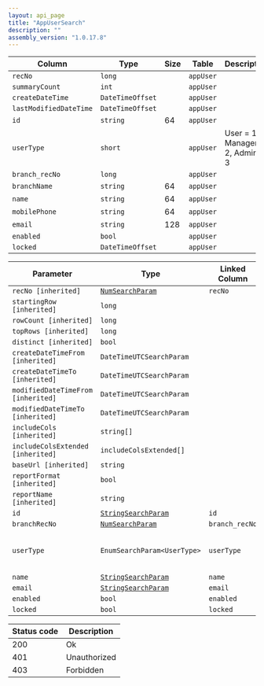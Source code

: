 ```yaml
---
layout: api_page
title: "AppUserSearch"
description: ""
assembly_version: "1.0.17.8"
---
```




| Column | Type | Size | Table | Description |
| ------ | ---- | ---- | ----- | ----------- |
| `recNo` | `long` |  | `appUser` | 
| `summaryCount` | `int` |  | `appUser` | 
| `createDateTime` | `DateTimeOffset` |  | `appUser` | 
| `lastModifiedDateTime` | `DateTimeOffset` |  | `appUser` | 
| `id` | `string` | 64 | `appUser` | 
| `userType` | `short` |  | `appUser` | User = 1, Manager = 2, Admin = 3
| `branch_recNo` | `long` |  | `appUser` | 
| `branchName` | `string` | 64 | `appUser` | 
| `name` | `string` | 64 | `appUser` | 
| `mobilePhone` | `string` | 64 | `appUser` | 
| `email` | `string` | 128 | `appUser` | 
| `enabled` | `bool` |  | `appUser` | 
| `locked` | `DateTimeOffset` |  | `appUser` | 

| Parameter | Type | Linked Column | Description |
| --------- | ---- | ------------- | ----------- |
| `recNo [inherited]` | [`NumSearchParam`](NumSearchParam) | `recNo` | 
| `startingRow [inherited]` | `long` |  | 
| `rowCount [inherited]` | `long` |  | 
| `topRows [inherited]` | `long` |  | 
| `distinct [inherited]` | `bool` |  | 
| `createDateTimeFrom [inherited]` | `DateTimeUTCSearchParam` |  | 
| `createDateTimeTo [inherited]` | `DateTimeUTCSearchParam` |  | 
| `modifiedDateTimeFrom [inherited]` | `DateTimeUTCSearchParam` |  | 
| `modifiedDateTimeTo [inherited]` | `DateTimeUTCSearchParam` |  | 
| `includeCols [inherited]` | `string[]` |  | 
| `includeColsExtended [inherited]` | `includeColsExtended[]` |  | 
| `baseUrl [inherited]` | `string` |  | 
| `reportFormat [inherited]` | `bool` |  | 
| `reportName [inherited]` | `string` |  | 
| `id` | [`StringSearchParam`](StringSearchParam) | `id` | 
| `branchRecNo` | [`NumSearchParam`](NumSearchParam) | `branch_recNo` | 
| `userType` | `EnumSearchParam<UserType>` | `userType` | User = 1, Manager = 2, Admin = 3
| `name` | [`StringSearchParam`](StringSearchParam) | `name` | 
| `email` | [`StringSearchParam`](StringSearchParam) | `email` | 
| `enabled` | `bool` | `enabled` | 
| `locked` | `bool` | `locked` | 

| Status code | Description |
| ----------- | ----------- |
| 200 | Ok |
| 401 | Unauthorized |
| 403 | Forbidden |



